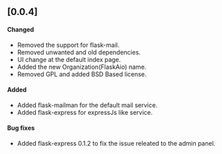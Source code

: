 ## [0.0.4]

#### Changed
- Removed the support for flask-mail.
- Removed unwanted and old dependencies.
- UI change at the default index page.
- Added the new Organization(FlaskAio) name.
- Removed GPL and added BSD Based license.

#### Added
- Added flask-mailman for the default mail service.
- Added flask-express for expressJs like service.

#### Bug fixes
- Added flask-express 0.1.2 to fix the issue releated to the admin panel.